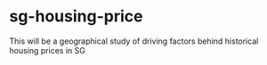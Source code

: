 # sg-housing-price
This will be a geographical study of driving factors behind historical housing prices in SG
